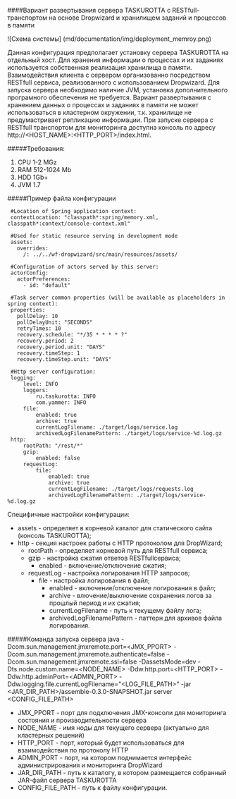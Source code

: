 ####Вариант развертывания сервера TASKUROTTA с RESTfull-транспортом на основе Dropwizard и хранилищем заданий и процессов в памяти

![Схема системы] (md/documentation/img/deployment_memroy.png)

Данная конфигурация предполагает установку сервера TASKUROTTA на отдельный хост. Для хранения информации о процессах и их заданиях используется собственная реализация хранилища в памяти. Взаимодействия
клиента с сервером организованно посредством RESTfull сервиса, реализованного с использованием Dropwizard. Для запуска сервера необходимо наличие JVM, установка дополнительного програмного обеспечения не требуется.
Вариант развертывания с хранением данных о процессах и заданиях в памяти не может использоваться в кластерном окружении, т.к. хранилище не предумастривает репликацию информации. При запуске сервера с
RESTfull транспортом для мониторинга доступна консоль по адресу http://&lt;HOST\_NAME&gt;:&lt;HTTP\_PORT&gt;/index.html.

#####Требования:

1. CPU 1-2 MGz
2. RAM 512-1024 Mb
3. HDD 1Gb+
4. JVM 1.7

#####Пример файла конфигурации

	 #Location of Spring application context:
	 contextLocation: "classpath*:spring/memory.xml, classpath*:context/console-context.xml"

	 #Used for static resource serving in development mode
	 assets:
	   overrides:
		 /: ../../wf-dropwizard/src/main/resources/assets/

	 #Configuration of actors served by this server:
	 actorConfig:
	   actorPreferences:
		 - id: "default"

	 #Task server common properties (will be available as placeholders in spring context):
	 properties:
	   pollDelay: 10
	   pollDelayUnit: "SECONDS"
	   retryTimes: 10
	   recovery.schedule: "*/35 * * * * ?"
	   recovery.period: 2
	   recovery.period.unit: "DAYS"
	   recovery.timeStep: 1
	   recovery.timeStep.unit: "DAYS"

	 #Http server configuration:
	 logging:
		 level: INFO
		 loggers:
			 ru.taskurotta: INFO
			 com.yammer: INFO
		 file:
			 enabled: true
			 archive: true
			 currentLogFilename: ./target/logs/service.log
			 archivedLogFilenamePattern: ./target/logs/service-%d.log.gz
	 http:
		 rootPath: "/rest/*"
		 gzip:
			 enabled: false
		 requestLog:
			 file:
				 enabled: true
				 archive: true
				 currentLogFilename: ./target/logs/requests.log
				 archivedLogFilenamePattern: ./target/logs/service-%d.log.gz

Специфичные настройки конфигурации:

- assets - определяет в корневой каталог для статического сайта (консоль TASKUROTTA);
- http - секция настроек работы с HTTP протоколом для DropWizard;
	- rootPath - определяет корневой путь для RESTfull сервиса;
	- gzip - настройка сжатия ответов RESTfullсервиса;
		- enabled - включение/отключение сжатия;
    - requestLog - настройка логирования HTTP запросов;
    	- file - настройка логирования в файл;
    		- enabled - включение/отключение логирования в файл;
    		- archive - влючение/выключение сохранения логов за прошлый период и их сжатия;
            - currentLogFilename - путь к текущему файлу лога;
            - archivedLogFilenamePattern - паттерн для архивов файла логирования.


#####Команда запуска сервера
	java -Dcom.sun.management.jmxremote.port=<JMX_PPORT> -Dcom.sun.management.jmxremote.authenticate=false
		-Dcom.sun.management.jmxremote.ssl=false -DassetsMode=dev
		-Dts.node.custom.name=<NODE_NAME> -Ddw.http.port=<HTTP_PORT>
	 	-Ddw.http.adminPort=<ADMIN_PORT> -Ddw.logging.file.currentLogFilename="<LOG_FILE_PATH>"
	 	-jar <JAR_DIR_PATH>/assemble-0.3.0-SNAPSHOT.jar server <CONFIG_FILE_PATH>

- JMX_PPORT - порт для подключения JMX-консоли для мониторинга состояния и производительности сервера
- NODE_NAME - имя ноды для текущего сервера (актуально для кластерных решений)
- HTTP_PORT - порт, который будет использоваться для взаимодействия по протоколу HTTP
- ADMIN_PORT -  порт, на котором поднимается интерфейс администрирования и мониторинга DropWizard
- JAR_DIR_PATH - путь к каталогу, в котором размещается собранный JAR-файл сервера TASKUROTTA
- CONFIG_FILE_PATH - путь к файлу конфигурации.